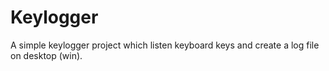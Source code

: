 # Keylogger
A simple keylogger project which listen keyboard keys and create a log file on desktop (win).
